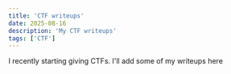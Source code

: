 ```yaml
---
title: 'CTF writeups'
date: 2025-08-16
description: 'My CTF writeups'
tags: ['CTF']
---
```


I recently starting giving CTFs. I'll add some of my writeups here
